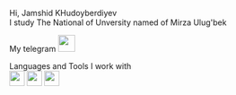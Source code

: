 Hi, Jamshid KHudoyberdiyev <br>
I study The National of Unversity named of Mirza Ulug'bek <br>

My telegram <a href="https://t.me/Jamshid_7112">
<img src="https://mpng.subpng.com/20180605/ef/kisspng-telegram-encapsulated-postscript-transfer-5b170605610126.3859681215282355253974.jpg" width="30px">
</a>


Languages and Tools I work with  <br>
<code><img src="https://w7.pngwing.com/pngs/201/90/png-transparent-logo-html-html5.png" width="27px"></code>
<code><img src="https://cdn.pixabay.com/photo/2017/08/05/11/16/logo-2582747_640.png" width="27px"></code>
<code><img src="https://www.pngkey.com/png/full/550-5509803_js-logo-javascript-logo-circle-png.png" width="27px"></code>
